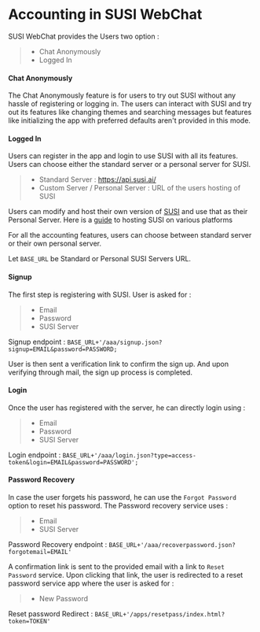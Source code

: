 # Accounting in SUSI WebChat

SUSI WebChat provides the Users two option :
>- Chat Anonymously
>- Logged In

#### **Chat Anonymously**
The Chat Anonymously feature is for users to try out SUSI without any hassle of registering or logging in.
The users can interact with SUSI and try out its features like changing themes and searching messages but features like initializing the app with preferred defaults aren't provided in this mode.

#### **Logged In**
Users can register in the app and login to use SUSI with all its features.
Users can choose either the standard server or a personal server for SUSI.
>- Standard Server :  https://api.susi.ai/ 
>- Custom Server / Personal Server : URL of the users hosting of SUSI 

Users can modify and host their own version of [SUSI](https://github.com/fossasia/susi_server) and use that as their Personal Server.
Here is a [guide](https://github.com/fossasia/susi_server/tree/development/docs/installation) to hosting SUSI on various platforms

For all the accounting features, users can choose between standard server or their own personal server.

Let `BASE_URL` be Standard or Personal SUSI Servers URL.

#### **Signup**
The first step is registering with SUSI. User is asked for :
>- Email
>- Password
>- SUSI Server

Signup endpoint : `BASE_URL+'/aaa/signup.json?signup=EMAIL&password=PASSWORD;`

User is then sent a verification link to confirm the sign up. And upon verifying through mail, the sign up process is completed.

#### **Login**
 Once the user has registered with the server, he can directly login using :
 >- Email
 >- Password
>- SUSI Server
 
Login endpoint : `BASE_URL+'/aaa/login.json?type=access-token&login=EMAIL&password=PASSWORD';`

#### **Password Recovery**
In case the user forgets his password, he can use the `Forgot Password` option to reset his password.
The Password recovery service uses :
>- Email
>- SUSI Server

Password Recovery endpoint : `BASE_URL+'/aaa/recoverpassword.json?forgotemail=EMAIL'`

A confirmation link is sent to the provided email with a link to `Reset Password` service.
Upon clicking that link, the user is redirected to a reset password service app where the user is asked for :
>- New Password

Reset password Redirect : `BASE_URL+'/apps/resetpass/index.html?token=TOKEN'`
